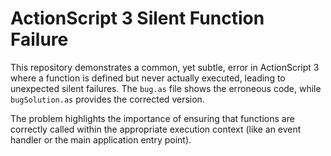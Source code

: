 # ActionScript 3 Silent Function Failure

This repository demonstrates a common, yet subtle, error in ActionScript 3 where a function is defined but never actually executed, leading to unexpected silent failures.  The `bug.as` file shows the erroneous code, while `bugSolution.as` provides the corrected version.

The problem highlights the importance of ensuring that functions are correctly called within the appropriate execution context (like an event handler or the main application entry point).